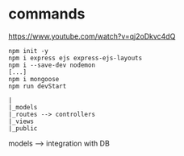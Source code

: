 # commands

<https://www.youtube.com/watch?v=qj2oDkvc4dQ>

```console
npm init -y
npm i express ejs express-ejs-layouts
npm i --save-dev nodemon
[...]
npm i mongoose
npm run devStart
```

```console
|
|_models
|_routes --> controllers
|_views
|_public
```

models --> integration with DB
